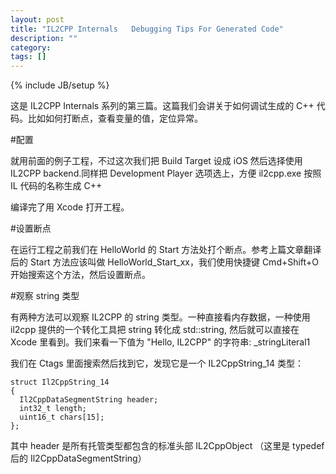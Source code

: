 ```yaml
---
layout: post
title: "IL2CPP Internals   Debugging Tips For Generated Code"
description: ""
category:
tags: []
---
```

{% include JB/setup %}

这是 IL2CPP Internals 系列的第三篇。这篇我们会讲关于如何调试生成的 C++ 代码。比如如何打断点，查看变量的值，定位异常。

#配置

就用前面的例子工程，不过这次我们把 Build Target 设成 iOS 然后选择使用 IL2CPP backend.同样把 Development Player 选项选上，方便 il2cpp.exe 按照 IL 代码的名称生成 C++

编译完了用 Xcode 打开工程。

#设置断点

在运行工程之前我们在 HelloWorld 的 Start 方法处打个断点。参考上篇文章翻译后的 Start 方法应该叫做 HelloWorld_Start_xx，我们使用快捷键 Cmd+Shift+O 开始搜索这个方法，然后设置断点。

#观察 string 类型

有两种方法可以观察 IL2CPP 的 string 类型。一种直接看内存数据，一种使用 il2cpp 提供的一个转化工具把 string 转化成 std::string, 然后就可以直接在 Xcode 里看到。我们来看一下值为 "Hello, IL2CPP" 的字符串: _stringLiteral1

我们在 Ctags 里面搜索然后找到它，发现它是一个 IL2CppString_14 类型：

    struct Il2CppString_14
    {
      Il2CppDataSegmentString header;
      int32_t length;
      uint16_t chars[15];
    };

其中 header 是所有托管类型都包含的标准头部 IL2CppObject （这里是 typedef 后的 Il2CppDataSegmentString）
